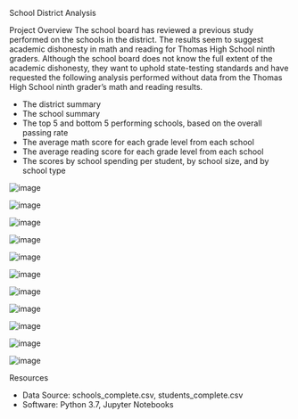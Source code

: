 School District Analysis

Project Overview
The school board has reviewed a previous study performed on the schools in the district. The results seem to suggest academic dishonesty in math and reading for Thomas High School ninth graders. Although the school board does not know the full extent of the academic dishonesty, they want to uphold state-testing standards and have requested the following analysis performed without data from the Thomas High School ninth grader’s math and reading results.

* The district summary
* The school summary
* The top 5 and bottom 5 performing schools, based on the overall passing rate
* The average math score for each grade level from each school
* The average reading score for each grade level from each school
* The scores by school spending per student, by school size, and by school type

![image](https://user-images.githubusercontent.com/101227930/179962591-d8a01283-34e7-46f9-b949-c1de1c1baf0b.png)

![image](https://user-images.githubusercontent.com/101227930/179962665-f8b91c21-132c-48b4-b1cc-7443de442cf7.png)

![image](https://user-images.githubusercontent.com/101227930/179962718-1e9c04ff-3d5e-4e77-b262-a7960dc9ac71.png)

![image](https://user-images.githubusercontent.com/101227930/179962772-ba08100a-82ff-4e47-a6d9-fa4a572c4e59.png)

![image](https://user-images.githubusercontent.com/101227930/179962826-3dcca50a-9c51-4eaa-b459-e53ab16511c2.png)

![image](https://user-images.githubusercontent.com/101227930/179962870-9deedc9c-e85b-42d5-b572-916fb355af91.png)

![image](https://user-images.githubusercontent.com/101227930/179962914-9d8806e3-0845-4e35-b58e-e624ae84539e.png)

![image](https://user-images.githubusercontent.com/101227930/179963062-75ec081b-8f8f-4702-8549-19cfc24df675.png)

![image](https://user-images.githubusercontent.com/101227930/179963104-85c556d9-8cc5-42c7-a218-89d0313075d3.png)

![image](https://user-images.githubusercontent.com/101227930/179963161-0054d746-f5c1-4df5-8db7-d1667391cfa4.png)

![image](https://user-images.githubusercontent.com/101227930/179963236-96c97a8a-1663-4581-8109-14bce988afc4.png)

Resources
* Data Source: schools_complete.csv, students_complete.csv
* Software: Python 3.7, Jupyter Notebooks

